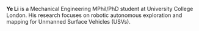 <p style="text-align: justify;">    

**Ye Li** is a Mechanical Engineering MPhil/PhD student at University College London. His research focuses on robotic autonomous exploration and mapping for Unmanned Surface Vehicles (USVs).

</p>